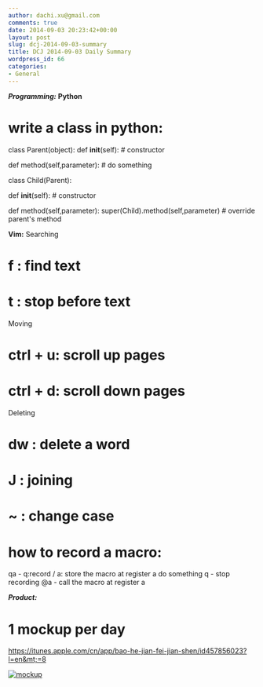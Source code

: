 ```yaml
---
author: dachi.xu@gmail.com
comments: true
date: 2014-09-03 20:23:42+00:00
layout: post
slug: dcj-2014-09-03-summary
title: DCJ 2014-09-03 Daily Summary
wordpress_id: 66
categories:
- General
---
```


**_Programming:_**
**Python**
# write a class in python:
class Parent(object):
  def __init__(self):
    # constructor

  def method(self,parameter):
    # do something

class Child(Parent):

   def __init__(self):
     # constructor

   def method(self,parameter):
      super(Child).method(self,parameter) # override parent's method

**Vim:**
Searching
# f : find text
# t : stop before text

Moving
# ctrl + u: scroll up pages
# ctrl + d: scroll down pages

Deleting
# dw : delete a word

# J : joining

# ~ : change case

# how to record a macro:
qa - q:record / a: store the macro at register a
do something
q - stop recording
@a - call the macro at register a

**_Product:_**
# 1 mockup per day
https://itunes.apple.com/cn/app/bao-he-jian-fei-jian-shen/id457856023?l=en&mt;=8

[![mockup](http://dachicj.com/wp-content/uploads/2014/09/mockup-300x100.png)](http://dachicj.com/wp-content/uploads/2014/09/mockup.png)
